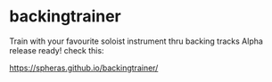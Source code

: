# backingtrainer
Train with your favourite soloist instrument thru backing tracks
Alpha release ready! check this:

https://spheras.github.io/backingtrainer/


